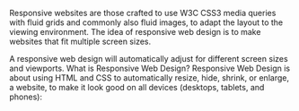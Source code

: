 Responsive websites are those crafted to use W3C CSS3 media queries with fluid grids and commonly also fluid images, to adapt the layout to the viewing environment. The idea of responsive web design is to make websites that fit multiple screen sizes.


A responsive web design will automatically adjust for different screen sizes and viewports. What is Responsive Web Design? Responsive Web Design is about using HTML and CSS to automatically resize, hide, shrink, or enlarge, a website, to make it look good on all devices (desktops, tablets, and phones):